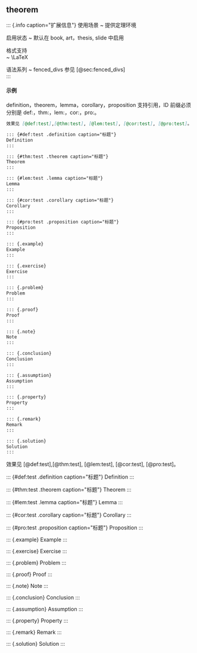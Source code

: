 
## theorem

::: {.info caption="扩展信息"}
使用场景
  ~ 提供定理环境

启用状态
  ~ 默认在 book, art，thesis, slide 中启用

格式支持  
  ~ \LaTeX 

语法系列
  ~ fenced_divs 参见 [@sec:fenced_divs]  
:::

#### 示例

definition，theorem，lemma，corollary，proposition 支持引用，ID 前缀必须分别是 def:，thm:，lem:，cor:，pro:。
```markdown
效果见 [@def:test],[@thm:test], [@lem:test], [@cor:test], [@pro:test]。

::: {#def:test .definition caption="标题"}
Definition
:::

::: {#thm:test .theorem caption="标题"}
Theorem
:::

::: {#lem:test .lemma caption="标题"}
Lemma
:::

::: {#cor:test .corollary caption="标题"}
Corollary
:::

::: {#pro:test .proposition caption="标题"}
Proposition
:::

::: {.example}
Example
:::

::: {.exercise}
Exercise
:::

::: {.problem}
Problem
:::

::: {.proof}
Proof
:::

::: {.note}
Note
:::

::: {.conclusion}
Conclusion
:::

::: {.assumption}
Assumption
:::

::: {.property}
Property
:::

::: {.remark}
Remark
:::

::: {.solution}
Solution
:::
```

效果见 [@def:test],[@thm:test], [@lem:test], [@cor:test], [@pro:test]。

::: {#def:test .definition caption="标题"}
Definition
:::

::: {#thm:test .theorem caption="标题"}
Theorem
:::

::: {#lem:test .lemma caption="标题"}
Lemma
:::

::: {#cor:test .corollary caption="标题"}
Corollary
:::

::: {#pro:test .proposition caption="标题"}
Proposition
:::

::: {.example}
Example
:::

::: {.exercise}
Exercise
:::

::: {.problem}
Problem
:::

::: {.proof}
Proof
:::

::: {.note}
Note
:::

::: {.conclusion}
Conclusion
:::

::: {.assumption}
Assumption
:::

::: {.property}
Property
:::

::: {.remark}
Remark
:::

::: {.solution}
Solution
:::